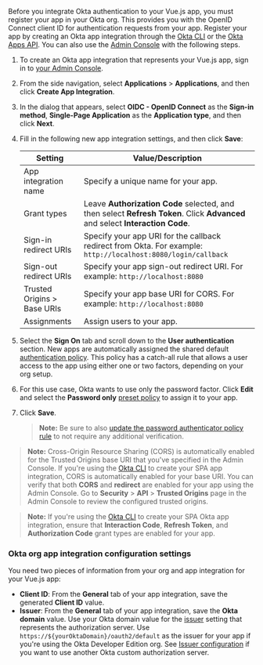 Before you integrate Okta authentication to your Vue.js app, you must register your app in your Okta org. This provides you with the OpenID Connect client ID for authentication requests from your app. Register your app by creating an Okta app integration through the [Okta CLI](https://cli.okta.com/) or the [Okta Apps API](/docs/reference/api/apps/). You can also use the [Admin Console](/docs/concepts/okta-organizations/#admin-console) with the following steps.

1. To create an Okta app integration that represents your Vue.js app, sign in to [your Admin Console](https://login.okta.com).
2. From the side navigation, select **Applications** > **Applications**, and then click **Create App Integration**.
3. In the dialog that appears, select **OIDC - OpenID Connect** as the **Sign-in method**, **Single-Page Application** as the **Application type**, and then click **Next**.
4. Fill in the following new app integration settings, and then click **Save**:

    | Setting                | Value/Description                                    |
    | -------------------    | ---------------------------------------------------  |
    | App integration name   | Specify a unique name for your app.                  |
    | Grant types            | Leave **Authorization Code** selected, and then select **Refresh Token**. Click **Advanced** and select **Interaction Code**. |
    | Sign-in redirect URIs  | Specify your app URI for the callback redirect from Okta. For example: `http://localhost:8080/login/callback` |
    | Sign-out redirect URIs | Specify your app sign-out redirect URI. For example: `http://localhost:8080` |
    | Trusted Origins > Base URIs | Specify your app base URI for CORS. For example: `http://localhost:8080`|
    | Assignments   | Assign users to your app.    |

5. Select the **Sign On** tab and scroll down to the **User authentication** section. New apps are automatically assigned the shared default [authentication policy](https://help.okta.com/okta_help.htm?type=oie&id=ext-about-asop). This policy has a catch-all rule that allows a user access to the app using either one or two factors, depending on your org setup.

6. For this use case, Okta wants to use only the password factor. Click **Edit** and select the **Password only** [preset policy](https://help.okta.com/okta_help.htm?type=oie&id=ext-preset-auth-policies) to assign it to your app.

7. Click **Save**.

    > **Note:** Be sure to also [update the password authenticator policy rule](/docs/guides/oie-embedded-common-org-setup/nodejs/main/#update-the-password-authenticator-to-password-only) to not require any additional verification.

> **Note:** Cross-Origin Resource Sharing (CORS) is automatically enabled for the Trusted Origins base URI that you've specified in the Admin Console. If you're using the [Okta CLI](https://cli.okta.com/manual/apps/create/) to create your SPA app integration, CORS is automatically enabled for your base URI. You can verify that both **CORS** and **redirect** are enabled for your app using the Admin Console. Go to **Security** > **API** > **Trusted Origins** page in the Admin Console to review the configured trusted origins.

> **Note:** If you're using the [Okta CLI](https://cli.okta.com/manual/apps/create/) to create your SPA Okta app integration, ensure that **Interaction Code**, **Refresh Token**, and **Authorization Code** grant types are enabled for your app.

### Okta org app integration configuration settings

You need two pieces of information from your org and app integration for your Vue.js app:

* **Client ID**: From the **General** tab of your app integration, save the generated **Client ID** value.
* **Issuer**: From the **General** tab of your app integration, save the **Okta domain** value. Use your Okta domain value for the [issuer](/docs/guides/oie-embedded-common-download-setup-app/nodejs/main/#issuer) setting that represents the authorization server. Use `https://${yourOktaDomain}/oauth2/default` as the issuer for your app if you're using the Okta Developer Edition org. See [Issuer configuration](/docs/guides/oie-embedded-common-download-setup-app/nodejs/main/#issuer) if you want to use another Okta custom authorization server.

<br>